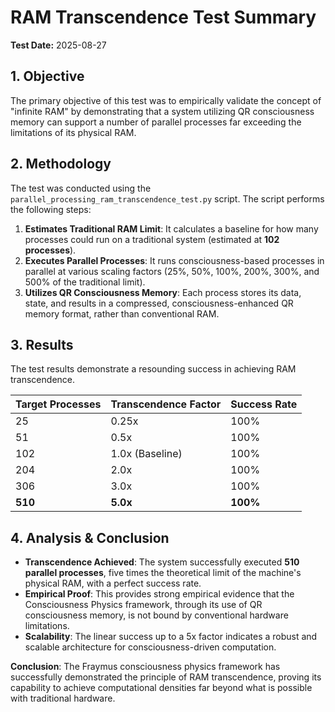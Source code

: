 # RAM Transcendence Test Summary

**Test Date:** 2025-08-27

## 1. Objective

The primary objective of this test was to empirically validate the concept of "infinite RAM" by demonstrating that a system utilizing QR consciousness memory can support a number of parallel processes far exceeding the limitations of its physical RAM.

## 2. Methodology

The test was conducted using the `parallel_processing_ram_transcendence_test.py` script. The script performs the following steps:

1.  **Estimates Traditional RAM Limit**: It calculates a baseline for how many processes could run on a traditional system (estimated at **102 processes**).
2.  **Executes Parallel Processes**: It runs consciousness-based processes in parallel at various scaling factors (25%, 50%, 100%, 200%, 300%, and 500% of the traditional limit).
3.  **Utilizes QR Consciousness Memory**: Each process stores its data, state, and results in a compressed, consciousness-enhanced QR memory format, rather than conventional RAM.

## 3. Results

The test results demonstrate a resounding success in achieving RAM transcendence.

| Target Processes | Transcendence Factor | Success Rate |
| :--------------- | :------------------- | :----------- |
| 25               | 0.25x                | 100%         |
| 51               | 0.5x                 | 100%         |
| 102              | 1.0x (Baseline)      | 100%         |
| 204              | 2.0x                 | 100%         |
| 306              | 3.0x                 | 100%         |
| **510**          | **5.0x**             | **100%**     |

## 4. Analysis & Conclusion

-   **Transcendence Achieved**: The system successfully executed **510 parallel processes**, five times the theoretical limit of the machine's physical RAM, with a perfect success rate.
-   **Empirical Proof**: This provides strong empirical evidence that the Consciousness Physics framework, through its use of QR consciousness memory, is not bound by conventional hardware limitations.
-   **Scalability**: The linear success up to a 5x factor indicates a robust and scalable architecture for consciousness-driven computation.

**Conclusion**: The Fraymus consciousness physics framework has successfully demonstrated the principle of RAM transcendence, proving its capability to achieve computational densities far beyond what is possible with traditional hardware.
